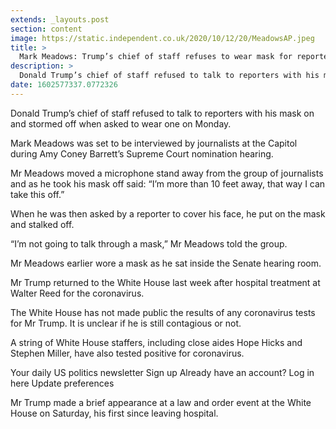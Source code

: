 ```yaml
--- 
extends: _layouts.post 
section: content 
image: https://static.independent.co.uk/2020/10/12/20/MeadowsAP.jpeg 
title: > 
  Mark Meadows: Trump’s chief of staff refuses to wear mask for reporters 
description: > 
  Donald Trump’s chief of staff refused to talk to reporters with his mask on and stormed off when asked to wear one on Monday.“I’m not going to talk through a mask,” Mr Meadows told the group.Mr Meadows earlier wore a mask as he sat inside the Senate hearing room.The White House has not made public the results of any coronavirus tests for Mr Trump.A string of White House staffers, including close aides Hope Hicks and Stephen Miller, have also tested positive for coronavirus. 
date: 1602577337.0772326 
--- 
```

Donald Trump’s chief of staff refused to talk to reporters with his mask on and stormed off when asked to wear one on Monday.

Mark Meadows was set to be interviewed by journalists at the Capitol during Amy Coney Barrett’s Supreme Court nomination hearing.

Mr Meadows moved a microphone stand away from the group of journalists and as he took his mask off said: “I’m more than 10 feet away, that way I can take this off.”

When he was then asked by a reporter to cover his face, he put on the mask and stalked off.

“I’m not going to talk through a mask,” Mr Meadows told the group.

Mr Meadows earlier wore a mask as he sat inside the Senate hearing room.

Mr Trump returned to the White House last week after hospital treatment at Walter Reed for the coronavirus.

The White House has not made public the results of any coronavirus tests for Mr Trump. It is unclear if he is still contagious or not.

A string of White House staffers, including close aides Hope Hicks and Stephen Miller, have also tested positive for coronavirus.

Your daily US politics newsletter Sign up Already have an account? Log in here Update preferences

Mr Trump made a brief appearance at a law and order event at the White House on Saturday, his first since leaving hospital.